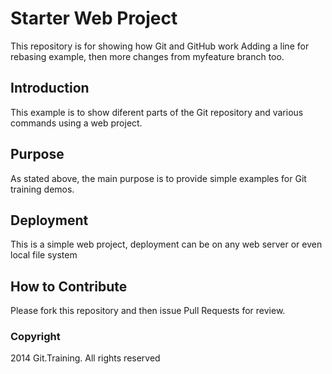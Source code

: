# Starter Web Project

This repository is for showing how Git and GitHub work
Adding a line for rebasing example, then more changes from myfeature branch too.

## Introduction
This example is to show diferent parts of the Git repository and various commands using a web project.

## Purpose
As stated above, the main purpose is to provide simple examples for Git training demos.

## Deployment
This is a simple web project, deployment can be on any web server or even local file system

## How to Contribute
Please fork this repository and then issue Pull Requests for review.

### Copyright
2014 Git.Training. All rights reserved